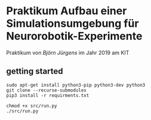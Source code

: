 
# Praktikum Aufbau einer Simulationsumgebung für Neurorobotik-Experimente

Praktikum von _Björn Jürgens_ im Jahr 2019 am KIT

## getting started

``` 
sudo apt-get install python3-pip python3-dev python3
git clone --recurse-submodules
pip3 install -r requirments.txt

chmod +x src/run.py
./src/run.py
```
